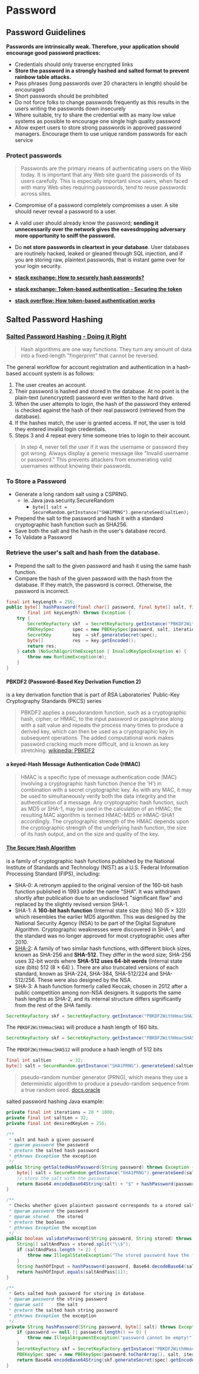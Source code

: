 # Password


## Password Guidelines

**Passwords are intrinsically weak. Therefore, your application should encourage good password practices:**

- Credentials should only traverse encrypted links
- **Store the password in a strongly hashed and salted format to prevent rainbow table attacks.**
- Pass phrases (long passwords over 20 characters in length) should be encouraged
- Short passwords should be prohibited
- Do not force folks to change passwords frequently as this results in the users writing the passwords down insecurely
- Where suitable, try to share the credential with as many low value systems as possible to encourage one single high quality password
- Allow expert users to store strong passwords in approved password managers. Encourage them to use unique random passwords for each service

### **Protect passwords**

> Passwords are the primary means of authenticating users on the Web today. It is important that any Web site guard the passwords of its users carefully. This is especially important since users, when faced with many Web sites requiring passwords, tend to reuse passwords across sites.

- Compromise of a password completely compromises a user. A site should never reveal a password to a user.
- A valid user should already know the password; **sending it unnecessarily over the network gives the eavesdropping adversary more opportunity to sniff the password.**
- Do **not store passwords in cleartext in your database**. User databases are routinely hacked, leaked or gleaned through SQL injection, and if you are storing raw, plaintext passwords, that is instant game over for your login security.

- **[stack exchange: How to securely hash passwords?](http://security.stackexchange.com/questions/211/how-to-securely-hash-passwords/31846#31846)**
- **[stack exchange: Token-based authentication - Securing the token](http://security.stackexchange.com/questions/19676/token-based-authentication-securing-the-token)**
- **[stack overflow: How token-based authentication works](http://stackoverflow.com/questions/26777083/best-practice-for-rest-token-based-authentication-with-jax-rs-and-jersey)**


## Salted Password Hashing

### [Salted Password Hashing - Doing it Right](https://crackstation.net/hashing-security.htm)

> Hash algorithms are one way functions. They turn any amount of data into a fixed-length "fingerprint" that cannot be reversed.

The general workflow for account registration and authentication in a hash-based account system is as follows:

1. The user creates an account.
2. Their password is hashed and stored in the database. At no point is the plain-text (unencrypted) password ever written to the hard drive.
3. When the user attempts to login, the hash of the password they entered is checked against the hash of their real password (retrieved from the database).
4. If the hashes match, the user is granted access. If not, the user is told they entered invalid login credentials.
5. Steps 3 and 4 repeat every time someone tries to login to their account.

> In step 4, never tell the user if it was the username or password they got wrong. Always display a generic message like "Invalid username or password." This prevents attackers from enumerating valid usernames without knowing their passwords.


### To Store a Password

- Generate a long random salt using a CSPRNG.
    - ie. Java	java.security.SecureRandom
        - `byte[] salt = SecureRandom.getInstance("SHA1PRNG").generateSeed(saltLen);`
- Prepend the salt to the password and hash it with a standard cryptographic hash function such as SHA256.
- Save both the salt and the hash in the user's database record.
- To Validate a Password

### Retrieve the user's salt and hash from the database.
- Prepend the salt to the given password and hash it using the same hash function.
- Compare the hash of the given password with the hash from the database. If they match, the password is correct. Otherwise, the password is incorrect.


```java
final int keyLength = 256;
public byte[] hashPassword(final char[] password, final byte[] salt, final int iterations,
        final int keyLength) throws Exception {
    try {
        SecretKeyFactory skf  = SecretKeyFactory.getInstance("PBKDF2WithHmacSHA512");
        PBEKeySpec       spec = new PBEKeySpec(password, salt, iterations, keyLength);
        SecretKey        key  = skf.generateSecret(spec);
        byte[]           res  = key.getEncoded();
        return res;
    } catch (NoSuchAlgorithmException | InvalidKeySpecException e) {
        throw new RuntimeException(e);
    }
}
```

#### **PBKDF2** (Password-Based Key Derivation Function 2) 

is a key derivation function that is part of RSA Laboratories' Public-Key Cryptography Standards (PKCS) series

> PBKDF2 applies a pseudorandom function, such as a cryptographic hash, cipher, or HMAC, to the input password or passphrase along with a salt value and repeats the process many times to produce a derived key, which can then be used as a cryptographic key in subsequent operations. The added computational work makes password cracking much more difficult, and is known as key stretching.
> [wikipedia: PBKDF2](https://en.wikipedia.org/wiki/PBKDF2)

#### a keyed-Hash Message Authentication Code (**HMAC**) 

> HMAC is a specific type of message authentication code (MAC) involving a cryptographic hash function (hence the 'H') in combination with a secret cryptographic key. As with any MAC, it may be used to simultaneously verify both the data integrity and the authentication of a message. Any cryptographic hash function, such as MD5 or SHA-1, may be used in the calculation of an HMAC; the resulting MAC algorithm is termed HMAC-MD5 or HMAC-SHA1 accordingly. The cryptographic strength of the HMAC depends upon the cryptographic strength of the underlying hash function, the size of its hash output, and on the size and quality of the key.

#### [The Secure Hash Algorithm](https://en.wikipedia.org/wiki/Secure_Hash_Algorithm)
 
is a family of cryptographic hash functions published by the National Institute of Standards and Technology (NIST) as a U.S. Federal Information Processing Standard (FIPS), including:

- SHA-0: A retronym applied to the original version of the 160-bit hash function published in 1993 under the name "SHA". It was withdrawn shortly after publication due to an undisclosed "significant flaw" and replaced by the slightly revised version SHA-1.
- SHA-1: A **160-bit hash function** (Internal state size (bits) 160 (5 × 32)) which resembles the earlier MD5 algorithm. This was designed by the National Security Agency (NSA) to be part of the Digital Signature Algorithm. Cryptographic weaknesses were discovered in SHA-1, and the standard was no longer approved for most cryptographic uses after 2010.
- [SHA-2](https://en.wikipedia.org/wiki/SHA-2): A family of two similar hash functions, with different block sizes, known as SHA-256 and **SHA-512**. They differ in the word size; SHA-256 uses 32-bit words where **SHA-512 uses 64-bit words** (Internal state size (bits) 512 (8 × 64)	). There are also truncated versions of each standard, known as SHA-224, SHA-384, SHA-512/224 and SHA-512/256. These were also designed by the NSA.
- SHA-3: A hash function formerly called Keccak, chosen in 2012 after a public competition among non-NSA designers. It supports the same hash lengths as SHA-2, and its internal structure differs significantly from the rest of the SHA family.


```java
SecretKeyFactory skf = SecretKeyFactory.getInstance("PBKDF2WithHmacSHA1");
```

The `PBKDF2WithHmacSHA1` will produce a hash length of 160 bits.

```java
SecretKeyFactory skf = SecretKeyFactory.getInstance("PBKDF2WithHmacSHA512");
```

The `PBKDF2WithHmacSHA512` will produce a hash length of 512 bits

```java
final int saltLen       = 32;
byte[] salt = SecureRandom.getInstance("SHA1PRNG").generateSeed(saltLen);
```

> pseudo-random number generator (PRNG), which means they use a deterministic algorithm to produce a pseudo-random sequence from a true random seed. 
> [docs.oracle](https://docs.oracle.com/cd/E17802_01/j2se/j2se/1.5.0/jcp/beta1/apidiffs/java/security/SecureRandom.html)


salted password hashing Java example:

```java
private final int iterations = 20 * 1000;
private final int saltLen = 32;
private final int desiredKeyLen = 256;

/**
 * salt and hash a given password
 * @param password the password
 * @return the salted hash password
 * @throws Exception the exception
 */
public String getSaltedHashPassword(String password) throws Exception {
    byte[] salt = SecureRandom.getInstance("SHA1PRNG").generateSeed(saltLen);
    // store the salt with the password
    return Base64.encodeBase64String(salt) + "$" + hashPassword(password, salt);
}

/**
 * Checks whether given plaintext password corresponds to a stored salted hash of the password.
 * @param password the password
 * @param stored   the stored
 * @return the boolean
 * @throws Exception the exception
 */
public boolean validatePassword(String password, String stored) throws Exception {
    String[] saltAndPass = stored.split("\\$");
    if (saltAndPass.length != 2) {
        throw new IllegalStateException("The stored password have the form 'salt$hash'");
    }
    String hashOfInput = hashPassword(password, Base64.decodeBase64(saltAndPass[0]));
    return hashOfInput.equals(saltAndPass[1]);
}

/**
 * Gets salted hash password for storing in database.
 * @param password the string password
 * @param salt     the salt
 * @return the salted hash string password
 * @throws Exception the exception
 */
private String hashPassword(String password, byte[] salt) throws Exception {
    if (password == null || password.length() == 0) {
        throw new IllegalArgumentException("password cannot be empty!");
    }
    SecretKeyFactory skf = SecretKeyFactory.getInstance("PBKDF2WithHmacSHA512");
    PBEKeySpec spec = new PBEKeySpec(password.toCharArray(), salt, iterations, desiredKeyLen);
    return Base64.encodeBase64String(skf.generateSecret(spec).getEncoded());
}
```